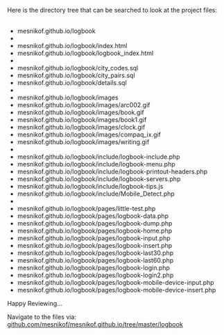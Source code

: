 Here is the directory tree that can be searched to look at the project files:<BR><BR>

* mesnikof.github.io/logbook<BR>
*
* mesnikof.github.io/logbook/index.html<BR>
* mesnikof.github.io/logbook/logbook_index.html<BR>
*
* mesnikof.github.io/logbook/city_codes.sql<BR>
* mesnikof.github.io/logbook/city_pairs.sql<BR>
* mesnikof.github.io/logbook/details.sql<BR>
*
* mesnikof.github.io/logbook/images<BR>
* mesnikof.github.io/logbook/images/arc002.gif<BR>
* mesnikof.github.io/logbook/images/book.gif<BR>
* mesnikof.github.io/logbook/images/book1.gif<BR>
* mesnikof.github.io/logbook/images/clock.gif<BR>
* mesnikof.github.io/logbook/images/compaq_ix.gif<BR>
* mesnikof.github.io/logbook/images/writing.gif<BR>
*
* mesnikof.github.io/logbook/include/logbook-include.php<BR>
* mesnikof.github.io/logbook/include/logbook-menu.php<BR>
* mesnikof.github.io/logbook/include/logbook-printout-headers.php<BR>
* mesnikof.github.io/logbook/include/logbook-servers.php<BR>
* mesnikof.github.io/logbook/include/logbook-tips.js<BR>
* mesnikof.github.io/logbook/include/Mobile_Detect.php<BR>
*
* mesnikof.github.io/logbook/pages/little-test.php<BR>
* mesnikof.github.io/logbook/pages/logbook-data.php<BR>
* mesnikof.github.io/logbook/pages/logbook-dump.php<BR>
* mesnikof.github.io/logbook/pages/logbook-home.php<BR>
* mesnikof.github.io/logbook/pages/logbook-input.php<BR>
* mesnikof.github.io/logbook/pages/logbook-insert.php<BR>
* mesnikof.github.io/logbook/pages/logbook-last30.php<BR>
* mesnikof.github.io/logbook/pages/logbook-last60.php<BR>
* mesnikof.github.io/logbook/pages/logbook-login.php<BR>
* mesnikof.github.io/logbook/pages/logbook-login2.php<BR>
* mesnikof.github.io/logbook/pages/logbook-mobile-device-input.php<BR>
* mesnikof.github.io/logbook/pages/logbook-mobile-device-insert.php<BR>

Happy Reviewing...

Navigate to the files via: [github.com/mesnikof/mesnikof.github.io/tree/master/logbook](https://github.com/mesnikof/mesnikof.github.io/tree/master/logbook)
